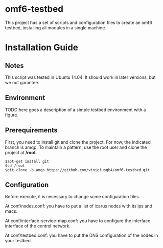 omf6-testbed
============

This project has a set of scripts and configuration files to create an omf6 testbed, 
installing all modules in a single machine.

Installation Guide
==================

Notes
-----
This script was tested in Ubuntu 14.04. It should work in later versions, but we not garantee.

Environment
-----------
TODO here goes a description of a simple testbed environment with a figure.

Prerequirements
---------------
First, you need to install git and clone the project. For now, the indicated branch is amqp.
To maintain a pattern, use the root user and clone the project at **/root**.

    $apt-get install git
    $cd /root
    $git clone -b amqp https://github.com/viniciusgb4/omf6-testbed.git

Configuration
-------------
Before execute, it is necessary to change some configuration files.

At conf/nodes.conf: you have to put a list of icarus nodes with its ips and macs.

At conf/interface-service-map.conf: you have to configure the interface interface of the control network.

At conf/testbed.conf: you have to put the DNS configuration of the nodes in your testbed.
